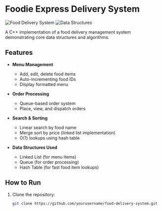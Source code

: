 # Foodie Express Delivery System

![Food Delivery System](https://img.shields.io/badge/Language-C%2B%2B-blue) ![Data Structures](https://img.shields.io/badge/Data%20Structures-Linked%20List%2C%20Queue%2C%20Hash%20Table-green)

A C++ implementation of a food delivery management system demonstrating core data structures and algorithms.

## Features

- **Menu Management**
  - Add, edit, delete food items
  - Auto-incrementing food IDs
  - Display formatted menu

- **Order Processing**
  - Queue-based order system
  - Place, view, and dispatch orders

- **Search & Sorting**
  - Linear search by food name
  - Merge sort by price (linked list implementation)
  - O(1) lookups using hash table

- **Data Structures Used**
  - Linked List (for menu items)
  - Queue (for order processing)
  - Hash Table (for fast food item lookups)

## How to Run

1. Clone the repository:
   ```bash
   git clone https://github.com/yourusername/food-delivery-system.git
